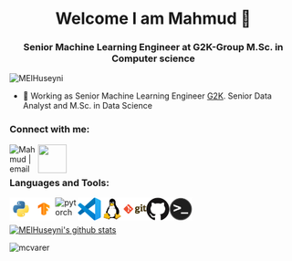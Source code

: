 <h1 align="center">Welcome I am Mahmud 👋 </h1>
<h3 align="center"> Senior Machine Learning Engineer at G2K-Group M.Sc. in Computer science</h3>

<p align="left"> <img src="https://komarev.com/ghpvc/?username=MElHuseyni" alt="MElHuseyni" /> </p>

-  💼  Working as Senior Machine Learning Engineer [G2K](https://g2k.ai/en/).
Senior Data Analyst and M.Sc. in Data Science

### Connect with me:

[<img align="left" alt="Mahmud | email" width="50" height="50" src="https://raw.githubusercontent.com/sempostma/office365-icons/master/png/256/outlook.png" />](mailto:mahmoud.elhusseini@g2k-group.com)

[<img align="left" width="50" height="50" src="https://cdn.jsdelivr.net/gh/devicons/devicon/icons/linkedin/linkedin-original.svg" width="22px" />](https://www.linkedin.com/in/melhussieni/)

<br />
<br />


### Languages and Tools:

[<img align="left" alt="python" width="40" height="40" src="https://raw.githubusercontent.com/github/explore/80688e429a7d4ef2fca1e82350fe8e3517d3494d/topics/python/python.png" />]()

<a href="https://www.tensorflow.org/" target="_blank"> <img align="left" src="https://github.com/MElHuseyni/MElHuseyni/blob/main/FullColorPrimary%20Icon.svg" alt="pytorch" width="40" height="40"/> </a> </p>

<a href="https://pytorch.org/" target="_blank"> <img align="left" src="https://pytorch.org/assets/images/pytorch-logo.png" alt="pytorch" width="40" height="40"/> </a> </p>

[<img align="left" alt="Visual Studio Code" width="40" height="40" src="https://raw.githubusercontent.com/github/explore/80688e429a7d4ef2fca1e82350fe8e3517d3494d/topics/visual-studio-code/visual-studio-code.png" />]()

[<img align="left" alt="linux" width="40" height="40" src="https://raw.githubusercontent.com/github/explore/80688e429a7d4ef2fca1e82350fe8e3517d3494d/topics/linux/linux.png" />]()

[<img align="left" alt="Git" width="40" height="40" src="https://raw.githubusercontent.com/github/explore/80688e429a7d4ef2fca1e82350fe8e3517d3494d/topics/git/git.png" />]()

[<img align="left" alt="GitHub" width="40" height="40" src="https://raw.githubusercontent.com/github/explore/78df643247d429f6cc873026c0622819ad797942/topics/github/github.png" />]()

[<img align="left" alt="terminal" width="40" height="40" src="https://raw.githubusercontent.com/github/explore/80688e429a7d4ef2fca1e82350fe8e3517d3494d/topics/terminal/terminal.png" />]()

<br />
<br />

[![MElHuseyni's github stats](https://github-readme-stats.vercel.app/api?username=MElHuseyni&hide=stars&show_icons=true&theme=radical&include_all_commits=true&count_private=true)](https://github.com/MElHuseyni?tab=repositories)


<p><img align="left" src="https://github-readme-stats.vercel.app/api/top-langs/?username=MElHuseyni&layout=compact" alt="mcvarer" /></p>


